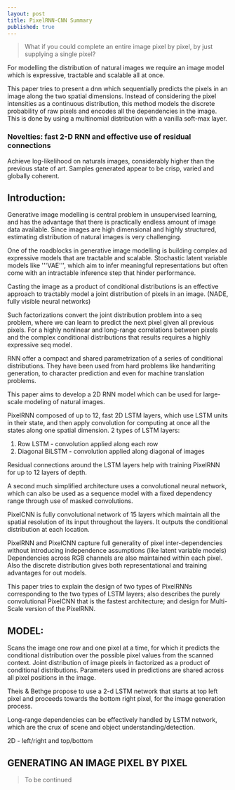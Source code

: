 ```yaml
---
layout: post
title: PixelRNN-CNN Summary
published: true
---
```


>What if you could complete an entire image pixel by pixel, by just supplying a single pixel?

For modelling the distribution of natural images we require an image model which is expressive, tractable and scalable all at once.

This paper tries to present a dnn which sequentially predicts the pixels in an image along the two spatial dimensions.
Instead of considering the pixel intensities as a continuous distribution, this method models the discrete probability of raw pixels and encodes all the dependencies in the image. This is done by using a multinomial distribution with a vanilla soft-max layer.

### Novelties: fast 2-D RNN and effective use of residual connections
Achieve log-likelihood on naturals images, considerably higher than the previous state of art.
Samples generated appear to be crisp, varied and globally coherent.


## Introduction:
Generative image modelling is central problem in unsupervised learning, and has the advantage that there is practically endless amount of image data available. Since images are high dimensional and highly structured, estimating distribution of natural images is very challenging.

One of the roadblocks in generative image modelling is building complex ad expressive models that are tractable and scalable.
Stochastic latent variable models like '''VAE''', which aim to infer meaningful representations but often come with an intractable inference step that hinder performance.

Casting the image as a product of conditional distributions is an effective approach to tractably model a joint distribution of pixels in an image. (NADE, fully visible neural networks)

Such factorizations convert the joint distribution problem into a seq problem, where we can learn to predict the next pixel given all previous pixels. For a highly nonlinear and long-range correlations between pixels and the complex conditional distributions that results requires a highly expressive seq model.

RNN offer a compact and shared parametrization of a series of conditional distributions. They have been used from hard problems like handwriting generation, to character prediction and even for machine translation problems.

This paper aims to develop a 2D RNN model which can be used for large-scale modeling of natural images. 

PixelRNN composed of up to 12, fast 2D LSTM layers, which use LSTM units in their state, and then apply convolution for computing at once all the states along one spatial dimension.
2 types of LSTM layers:
1. Row LSTM - convolution applied along each row
2. Diagonal BiLSTM - convolution applied along diagonal of images

Residual connections around the LSTM layers help with training PixelRNN for up to 12 layers of depth.

A second much simplified architecture uses a convolutional neural network, which can also be used as a sequence model with a fixed dependency range through use of masked convolutions.

PixelCNN is fully convolutional network of 15 layers which maintain all the spatial resolution of its input throughout the layers. It outputs the conditional distribution at each location.

PixelRNN and PixelCNN capture full generality of pixel inter-dependencies without introducing independence assumptions (like latent variable models)
Dependencies across RGB channels are also maintained within each pixel. Also the discrete distribution gives both representational and training advantages for out models.

This paper tries to explain the design of two types of PixelRNNs corresponding to the two types of LSTM layers; also describes the purely convolutional PixelCNN that is the fastest architecture; and design for Multi-Scale version of the PixelRNN.

## MODEL:
Scans the image one row and one pixel at a time, for which it predicts the conditional distribution over the possible pixel values from the scanned context.
Joint distribution of image pixels in factorized as a product of conditional distributions. Parameters used in predictions are shared across all pixel positions in the image.

Theis & Bethge propose to use a 2-d LSTM network that starts at top left pixel and proceeds towards the bottom right pixel, for the image generation process.

Long-range dependencies can be effectively handled by LSTM network, which are the crux of scene and object understanding/detection.

2D - left/right and top/bottom

## GENERATING AN IMAGE PIXEL BY PIXEL

> To be continued
